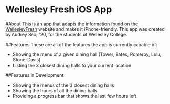 Wellesley Fresh iOS App
=======================
#About
This is an app that adapts the information found on the [WellesleyFresh][1] website and makes it iPhone-friendly. This app was created by Audrey Seo, '20, for the students of Wellesley College.

##Features
These are all of the features the app is currently capable of:
 - Showing the menu of a given dining hall (Tower, Bates, Pomeroy, Lulu, Stone-Davis)
 - Listing the 3 closest dining halls to your current location

##Features in Development
 - Showing the menus of the 3 closest dining halls
 - Showing the hours of all the dining halls
  - Providing a progress bar that shows the last few hours left






[1]: http://www.wellesleyfresh.com
